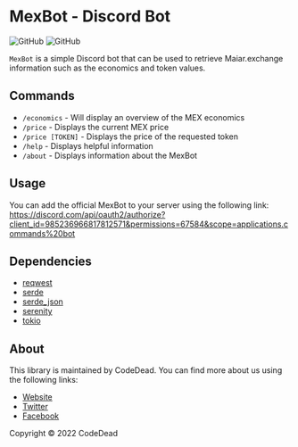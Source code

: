 # MexBot - Discord Bot

![GitHub](https://img.shields.io/badge/language-Rust-green)
![GitHub](https://img.shields.io/github/license/CodeDead/mexbot)

`MexBot` is a simple Discord bot that can be used to retrieve Maiar.exchange information such as the economics and token values.

## Commands

* `/economics` - Will display an overview of the MEX economics
* `/price` - Displays the current MEX price
* `/price [TOKEN]` - Displays the price of the requested token
* `/help` - Displays helpful information
* `/about` - Displays information about the MexBot

## Usage

You can add the official MexBot to your server using the following link:  
https://discord.com/api/oauth2/authorize?client_id=985236966817812571&permissions=67584&scope=applications.commands%20bot

## Dependencies

* [reqwest](https://crates.io/crates/reqwest)
* [serde](https://crates.io/crates/serde)
* [serde_json](https://crates.io/crates/serde_json)
* [serenity](https://crates.io/crates/serenity)
* [tokio](https://crates.io/crates/tokio)

## About

This library is maintained by CodeDead. You can find more about us using the following links:

* [Website](https://codedead.com)
* [Twitter](https://twitter.com/C0DEDEAD)
* [Facebook](https://facebook.com/deadlinecodedead)

Copyright © 2022 CodeDead
